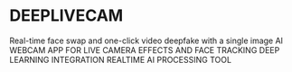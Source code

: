 # DEEPLIVECAM
Real-time face swap and one-click video deepfake with a single image
AI WEBCAM APP FOR LIVE CAMERA EFFECTS AND FACE TRACKING DEEP LEARNING INTEGRATION
REALTIME AI PROCESSING TOOL
